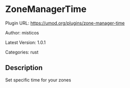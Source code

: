 # ZoneManagerTime

Plugin URL: https://umod.org/plugins/zone-manager-time

Author: misticos

Latest Version: 1.0.1

Categories: rust

## Description

Set specific time for your zones
